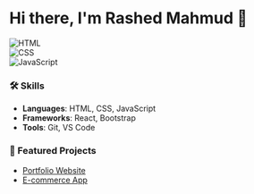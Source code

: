 # Hi there, I'm Rashed Mahmud 👋  

![HTML](https://img.shields.io/badge/HTML-Expert-blue)  
![CSS](https://img.shields.io/badge/CSS-Intermediate-yellow)  
![JavaScript](https://img.shields.io/badge/JavaScript-Advanced-green)  

### 🛠 Skills  
- **Languages**: HTML, CSS, JavaScript  
- **Frameworks**: React, Bootstrap  
- **Tools**: Git, VS Code  

### 🌟 Featured Projects  
- [Portfolio Website](https://yourportfolio.com)  
- [E-commerce App](https://github.com/yourprojectlink)  


<!---
rashed2071/rashed2071 is a ✨ special ✨ repository because its `README.md` (this file) appears on your GitHub profile.
You can click the Preview link to take a look at your changes.
--->
